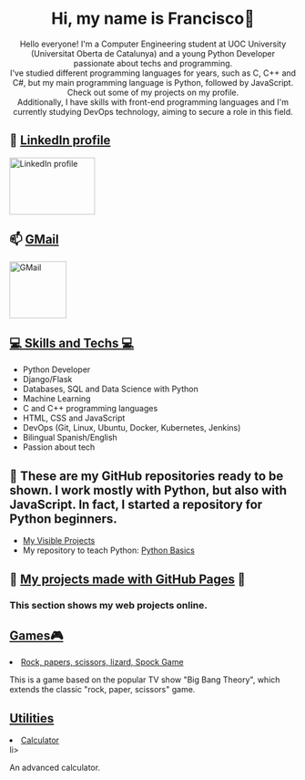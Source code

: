 <div align="center">
    <h1>Hi, my name is Francisco👋</h1>
    <p>
        Hello everyone! I'm a Computer Engineering student at UOC University (Universitat Oberta de Catalunya) and a young Python Developer passionate about techs and programming.<br>
        I've studied different programming languages for years, such as C, C++ and C#, but my main programming language is Python, followed by JavaScript. Check out some of my projects on my profile.<br>
        Additionally, I have skills with front-end programming languages and I'm currently studying DevOps technology, aiming to secure a role in this field.
    </p>
</div>

<!-- Contact Links -->
<h2>🔗 <ins>LinkedIn profile</ins></h2>
<p>
    <a href="https://www.linkedin.com/in/francisco-m-sirvent-candea-68749719b">
        <img src="https://logosmarcas.net/wp-content/uploads/2020/04/Linkedin-Logo.png" alt="LinkedIn profile" width="150" height="100">
    </a>
</p>

<h2>📫 <ins>GMail</ins></h2>
<p>
    <a href="mailto:fsirventcandea@gmail.com">
        <img src="https://th.bing.com/th/id/R.ae1fbd64a793791023ce79747500f709?rik=z%2bHyd97vQbPpFA&pid=ImgRaw&r=0" alt="GMail" width="100" height="100">
    </a>
</p>

<!-- Skills Section -->
<h2><ins>💻 Skills and Techs 💻</ins></h2>
<ul>
    <li>Python Developer</li>
    <li>Django/Flask</li>
    <li>Databases, SQL and Data Science with Python</li>
    <li>Machine Learning</li>
    <li>C and C++ programming languages</li>
    <li>HTML, CSS and JavaScript</li>
    <li>DevOps (Git, Linux, Ubuntu, Docker, Kubernetes, Jenkins)</li>
    <li>Bilingual Spanish/English</li>
    <li>Passion about tech</li>
</ul>

<!-- GitHub Repositories Section -->
<h2>👷 These are my GitHub repositories ready to be shown. I work mostly with Python, but also with JavaScript. In fact, I started a repository for Python beginners.</h2>
<ul>
    <li><a href="https://github.com/fransirvent1994/VisibleProjects">My Visible Projects</a></li>
    <li>My repository to teach Python: <a href="https://github.com/fransirvent1994/Python-Basics">Python Basics</a></li>
</ul>

<!-- GitHub Pages Projects -->
<h2>🔨 <ins>My projects made with GitHub Pages</ins> 🔨</h2>
<h3>This section shows my web projects online.</h3>

<h2><b><u>Games🎮</u></b></h2>
<li><a href="https://fransirvent1994.github.io/Games/Game-LizSpock/LizSpockGame">Rock, papers, scissors, lizard, Spock Game</a></li>
<p>This is a game based on the popular TV show "Big Bang Theory", which extends the classic "rock, paper, scissors" game.</p>

<h2><b><u>Utilities</u></b></h2>
<li><a href="https://fransirvent1994.github.io/Utilities/Calculator">Calculator</a></li>li>
<p>An advanced calculator.</p>
